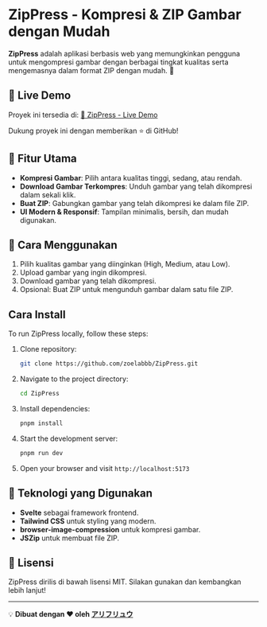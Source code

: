 # ZipPress - Kompresi & ZIP Gambar dengan Mudah

**ZipPress** adalah aplikasi berbasis web yang memungkinkan pengguna untuk mengompresi gambar dengan berbagai tingkat kualitas serta mengemasnya dalam format ZIP dengan mudah. 🚀

## 🔗 Live Demo

Proyek ini tersedia di:
[🔗 ZipPress - Live Demo](https://zip-press.vercel.app/)

Dukung proyek ini dengan memberikan ⭐ di GitHub!

## 🌟 Fitur Utama

- **Kompresi Gambar**: Pilih antara kualitas tinggi, sedang, atau rendah.
- **Download Gambar Terkompres**: Unduh gambar yang telah dikompresi dalam sekali klik.
- **Buat ZIP**: Gabungkan gambar yang telah dikompresi ke dalam file ZIP.
- **UI Modern & Responsif**: Tampilan minimalis, bersih, dan mudah digunakan.

## 🚀 Cara Menggunakan

1. Pilih kualitas gambar yang diinginkan (High, Medium, atau Low).
2. Upload gambar yang ingin dikompresi.
3. Download gambar yang telah dikompresi.
4. Opsional: Buat ZIP untuk mengunduh gambar dalam satu file ZIP.

## Cara Install

To run ZipPress locally, follow these steps:

1. Clone repository:
   ```sh
   git clone https://github.com/zoelabbb/ZipPress.git
   ```
2. Navigate to the project directory:
   ```sh
   cd ZipPress
   ```
3. Install dependencies:
   ```sh
   pnpm install
   ```
4. Start the development server:
   ```sh
   pnpm run dev
   ```
5. Open your browser and visit `http://localhost:5173`

## 📌 Teknologi yang Digunakan

- **Svelte** sebagai framework frontend.
- **Tailwind CSS** untuk styling yang modern.
- **browser-image-compression** untuk kompresi gambar.
- **JSZip** untuk membuat file ZIP.

## 📜 Lisensi

ZipPress dirilis di bawah lisensi MIT. Silakan gunakan dan kembangkan lebih lanjut!

---

💡 **Dibuat dengan ❤️ oleh [アリフリュウ](https://github.com/zoelabbb)**
